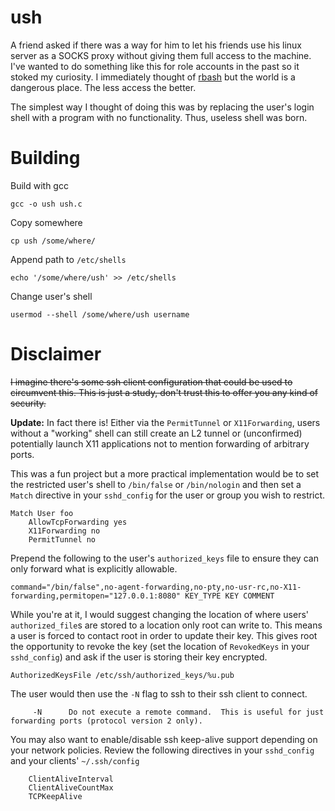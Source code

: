 ush
=====

A friend asked if there was a way for him to let his friends use his linux 
server as a SOCKS proxy without giving them full access to the machine. I've 
wanted to do something like this for role accounts in the past so it stoked my 
curiosity. I immediately thought of [rbash](http://www.gnu.org/software/bash/manual/html_node/The-Restricted-Shell.html)
but the world is a dangerous place. The less access the better.

The simplest way I thought of doing this was by replacing the user's login 
shell with a program with no functionality. Thus, useless shell was born.

Building
========

Build with gcc

    gcc -o ush ush.c

Copy somewhere

    cp ush /some/where/

Append path to `/etc/shells`

    echo '/some/where/ush' >> /etc/shells

Change user's shell

    usermod --shell /some/where/ush username

Disclaimer
==========

~~I imagine there's some ssh client configuration that could be used to 
circumvent this. This is just a study, don't trust this to offer you any kind 
of security.~~

**Update:** In fact there is! Either via the `PermitTunnel` or `X11Forwarding`,
users without a "working" shell can still create an L2 tunnel or (unconfirmed)
potentially launch X11 applications not to mention forwarding of arbitrary
ports.

This was a fun project but a more practical implementation would be to set the
restricted user's shell to `/bin/false` or `/bin/nologin` and then set a `Match`
directive in your `sshd_config` for the user or group you wish to restrict.

```
Match User foo
    AllowTcpForwarding yes
    X11Forwarding no
    PermitTunnel no
```

Prepend the following to the user's `authorized_keys` file to ensure they can
only forward what is explicitly allowable.

```
command="/bin/false",no-agent-forwarding,no-pty,no-usr-rc,no-X11-forwarding,permitopen="127.0.0.1:8080" KEY_TYPE KEY COMMENT
```

While you're at it, I would suggest changing the location of where users'
`authorized_file`s are stored to a location only root can write to. This means
a user is forced to contact root in order to update their key. This gives root
the opportunity to revoke the key (set the location of `RevokedKeys` in your
`sshd_config`) and ask if the user is storing their key encrypted.

```
AuthorizedKeysFile /etc/ssh/authorized_keys/%u.pub
```

The user would then use the `-N` flag to ssh to their ssh client to connect.

```
     -N      Do not execute a remote command.  This is useful for just forwarding ports (protocol version 2 only).
```

You may also want to enable/disable ssh keep-alive support depending on your
network policies. Review the following directives in your `sshd_config` and
your clients' `~/.ssh/config`

```
    ClientAliveInterval
    ClientAliveCountMax
    TCPKeepAlive
```
